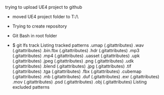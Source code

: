 trying to upload UE4 project to github

- moved UE4 project folder to T:/\
- Trying to create repository
- Git Bash in root folder


- $ git lfs track
Listing tracked patterns
    .umap (.gitattributes)
    .wav (.gitattributes)
    .bin.fbx (.gitattributes)
    .hdr (.gitattributes)
    .mp3 (.gitattributes)
    .mp4 (.gitattributes)
    .uasset (.gitattributes)
    .upk (.gitattributes)
    .jpeg (.gitattributes)
    .png (.gitattributes)
    .udk (.gitattributes)
    .blend (.gitattributes)
    .jpg (.gitattributes)
    .tif (.gitattributes)
    .tga (.gitattributes)
    .fbx (.gitattributes)
    .cubemap (.gitattributes)
    .mb (.gitattributes)
    .duf (.gitattributes)
    .exr (.gitattributes)
    .mov (.gitattributes)
    .psd (.gitattributes)
    .obj (.gitattributes)
Listing excluded patterns
